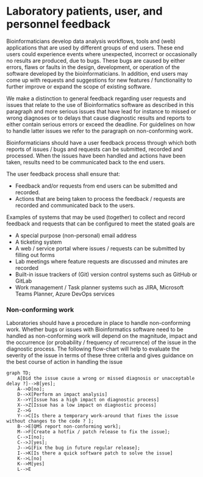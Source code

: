 # Laboratory patients, user, and personnel feedback

Bioinformaticians develop data analysis workflows, tools and (web) applications that are used by different groups of end users. These end users could experience events where unexpected, incorrect or occasionally no results are produced, due to bugs. These bugs are caused by either errors, flaws or faults in the design, development, or operation of the software developed by the bioinformaticians. In addition, end users may come up with requests and suggestions for new features / functionality to further improve or expand the scope of existing software.

We make a distinction to general feedback regarding user requests and issues that relate to the use of Bioinformatics software as described in this paragraph and more serious issues that have lead for instance to missed or wrong diagnoses or to delays that cause diagnostic results and reports to either contain serious errors or exceed the deadline. For guidelines on how to handle latter issues we refer to the paragraph on non-conforming work.

Bioinformaticians should have a user feedback process through which both reports of issues / bugs and requests can be submitted, recorded and processed. When the issues have been handled and actions have been taken, results need to be communicated back to the end users.

The user feedback process shall ensure that:

-   Feedback and/or requests from end users can be submitted and recorded.
-   Actions that are being taken to process the feedback / requests are recorded and communicated back to the users.

Examples of systems that may be used (together) to collect and record feedback and requests that can be configured to meet the stated goals are

-   A special purpose (non-personal) email address
-   A ticketing system
-   A web / service portal where issues / requests can be submitted by filling out forms
-   Lab meetings where feature requests are discussed and minutes are recorded
-   Built-in issue trackers of (Git) version control systems such as GitHub or GitLab
-   Work management / Task planner systems such as JIRA, Microsoft Teams Planner, Azure DevOps services

### Non-conforming work

Laboratories should have a procedure in place to handle non-conforming work. Whether bugs or issues with Bioinformatics software need to be handled as non-conforming work will depend on the magnitude, impact and the occurrence (or probability / frequency of recurrence) of the issue in the diagnostic process. The following flow-chart will help to evaluate the severity of the issue in terms of these three criteria and gives guidance on the best course of action in handling the issue

```mermaid
graph TD;
    A[Did the issue cause a wrong or missed diagnosis or unacceptable delay ?]-->B[yes];
    A-->D[no];
    D-->X[Perform an impact analysis]
    X-->Y[Issue has a high impact on diagnostic process]
    X-->Z[Issue has a low impact on diagnostic process]
    Z-->G
    Y-->C[Is there a temporary work-around that fixes the issue without changes to the code ? ];
    B-->E[QMS report non-conforming work];
    M-->F[Create a hotfix / patch release to fix the issue];
    C-->I[no];
    C-->J[yes];
    J-->G[Fix the bug in future regular release];
    I-->K[Is there a quick software patch to solve the issue]
    K-->L[no]
    K-->M[yes]
    L-->E

```
